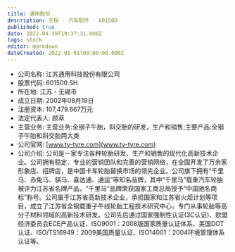 ```yaml
---
title: 通用股份
description: 主板 - 汽车配件 - 601500
published: true
date: 2022-04-30T19:37:31.000Z
tags: stock
editor: markdown
dateCreated: 2022-01-01T00:00:00.000Z
---
```


- 公司名称: 江苏通用科技股份有限公司
- 股票代码: 601500.SH
- 所在地: 江苏 - 无锡市
- 成立日期: 2002年08月19日
- 注册资本: 107,479.667万元
- 法定代表人: 顾萃
- 主营业务: 主营业务:全钢子午胎，斜交胎的研发，生产和销售;主要产品:全钢子午胎和斜交胎两大类
- 公司官网: [www.ty-tyre.com](www.ty-tyre.com)
- 公司介绍: 公司是一家专注各种轮胎研发、生产和销售的现代化高新技术企业。公司拥有稳定、专业的营销团队和完善的营销网络，在全国开发了万余家形象店、招牌店，是中国卡车轮胎替换市场的领先企业。公司旗下拥有“千里马、赤兔马、骐马、喜达通、通运”等知名品牌，其中“千里马”载重汽车轮胎被评为江苏省名牌产品，“千里马”品牌荣获国家工商总局授予“中国驰名商标”称号。公司属于江苏省高新技术企业，承担国家和江苏省火炬计划等项目，成立了江苏省全钢载重子午线轮胎工程技术研究中心，专门从事轮胎等高分子材料领域的高新技术研发。公司先后通过国家强制性认证(3C认证)、欧盟经济委员会ECE产品认证、ISO9001：2008版国家质量认证体系、美国DOT认证、ISO/TS16949：2009美国质量认证、ISO14001：2004环境管理体系认证等。



